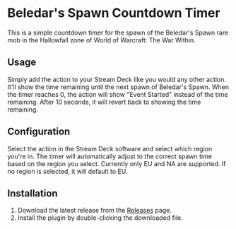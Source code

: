 # Beledar's Spawn Countdown Timer

This is a simple countdown timer for the spawn of the Beledar's Spawn rare mob in the Hallowfall zone of World of Warcraft: The War Within.

## Usage

Simply add the action to your Stream Deck like you would any other action. It'll show the time remaining until the next spawn of Beledar's Spawn.
When the timer reaches 0, the action will show "Event Started" instead of the time remaining. After 10 seconds, it will revert back to showing the time remaining.

## Configuration

Select the action in the Stream Deck software and select which region you're in. The timer will automatically adjust to the correct spawn time based on the region you select.
Currently only EU and NA are supported. If no region is selected, it will default to EU.

## Installation

1. Download the latest release from the [Releases](https://github.com/AlexHaible/beledars-spawn-countdown/releases) page.
2. Install the plugin by double-clicking the downloaded file.